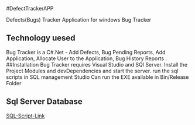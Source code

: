#DefectTrackerAPP

Defects(Bugs) Tracker Application for windows
Bug Tracker
## Technology uesed
Bug Tracker is a C#.Net - Add Defects, Bug Pending Reports, Add Application, Allocate User to the Application, Bug History Reports .
##Installation
Bug Tracker requires Visual Studio and SQl Server.
Install the Project Modules and devDependencies and start the server.
run the sql scripts in SQL management Studio
Can run the EXE available in Bin/Release Folder
## Sql Server Database
[SQL-Script-Link](https://github.com/rpgksai/DefectTrackerApp/blob/master/sql_script.sql)
